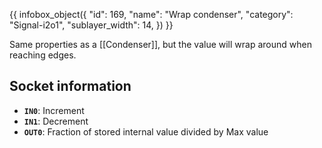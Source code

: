 {{ infobox_object({
	"id": 169,
	"name": "Wrap condenser",
	"category": "Signal-i2o1",
	"sublayer_width": 14,
}) }}

Same properties as a [[Condenser]], but the value will wrap around when reaching edges.

## Socket information
- **`IN0`**: Increment
- **`IN1`**: Decrement
- **`OUT0`**: Fraction of stored internal value divided by Max value
